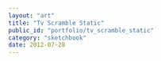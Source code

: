 ```yaml
---
layout: "art"
title: "Tv Scramble Static"
public_id: "portfolio/tv_scramble_static"
category: "sketchbook"
date: 2012-07-28
---
```

